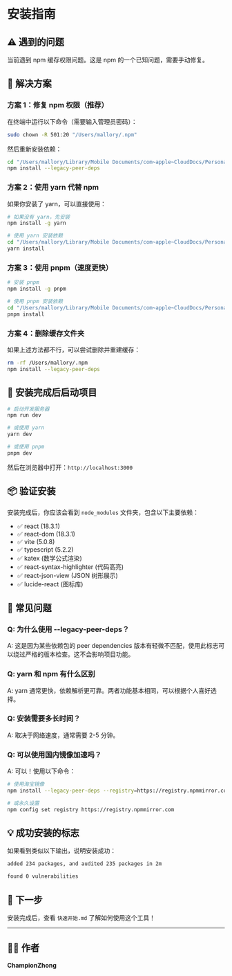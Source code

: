 # 安装指南

## ⚠️ 遇到的问题

当前遇到 npm 缓存权限问题。这是 npm 的一个已知问题，需要手动修复。

## 🔧 解决方案

### 方案 1：修复 npm 权限（推荐）

在终端中运行以下命令（需要输入管理员密码）：

```bash
sudo chown -R 501:20 "/Users/mallory/.npm"
```

然后重新安装依赖：

```bash
cd "/Users/mallory/Library/Mobile Documents/com~apple~CloudDocs/PersonalFiles/Code/Lab/DataViewer"
npm install --legacy-peer-deps
```

### 方案 2：使用 yarn 代替 npm

如果你安装了 yarn，可以直接使用：

```bash
# 如果没有 yarn，先安装
npm install -g yarn

# 使用 yarn 安装依赖
cd "/Users/mallory/Library/Mobile Documents/com~apple~CloudDocs/PersonalFiles/Code/Lab/DataViewer"
yarn install
```

### 方案 3：使用 pnpm（速度更快）

```bash
# 安装 pnpm
npm install -g pnpm

# 使用 pnpm 安装依赖
cd "/Users/mallory/Library/Mobile Documents/com~apple~CloudDocs/PersonalFiles/Code/Lab/DataViewer"
pnpm install
```

### 方案 4：删除缓存文件夹

如果上述方法都不行，可以尝试删除并重建缓存：

```bash
rm -rf /Users/mallory/.npm
npm install --legacy-peer-deps
```

## 🚀 安装完成后启动项目

```bash
# 启动开发服务器
npm run dev

# 或使用 yarn
yarn dev

# 或使用 pnpm
pnpm dev
```

然后在浏览器中打开：`http://localhost:3000`

## 📦 验证安装

安装完成后，你应该会看到 `node_modules` 文件夹，包含以下主要依赖：

- ✅ react (18.3.1)
- ✅ react-dom (18.3.1)
- ✅ vite (5.0.8)
- ✅ typescript (5.2.2)
- ✅ katex (数学公式渲染)
- ✅ react-syntax-highlighter (代码高亮)
- ✅ react-json-view (JSON 树形展示)
- ✅ lucide-react (图标库)

## 🐛 常见问题

### Q: 为什么使用 --legacy-peer-deps？

A: 这是因为某些依赖包的 peer dependencies 版本有轻微不匹配，使用此标志可以绕过严格的版本检查。这不会影响项目功能。

### Q: yarn 和 npm 有什么区别

A: yarn 通常更快，依赖解析更可靠。两者功能基本相同，可以根据个人喜好选择。

### Q: 安装需要多长时间？

A: 取决于网络速度，通常需要 2-5 分钟。

### Q: 可以使用国内镜像加速吗？

A: 可以！使用以下命令：

```bash
# 使用淘宝镜像
npm install --legacy-peer-deps --registry=https://registry.npmmirror.com

# 或永久设置
npm config set registry https://registry.npmmirror.com
```

## 💡 成功安装的标志

如果看到类似以下输出，说明安装成功：

```bash
added 234 packages, and audited 235 packages in 2m

found 0 vulnerabilities
```

## 🎉 下一步

安装完成后，查看 `快速开始.md` 了解如何使用这个工具！

---

## 👨‍💻 作者

**ChampionZhong**
